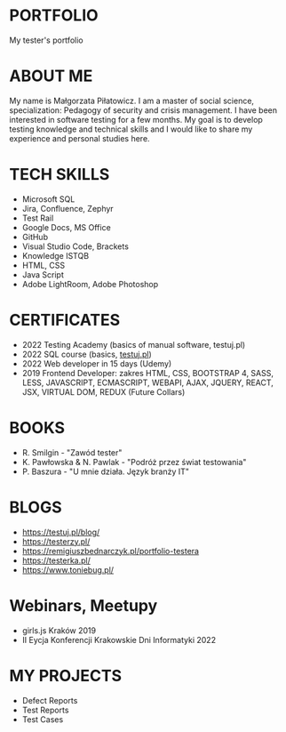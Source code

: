 # PORTFOLIO
My tester's portfolio
# ABOUT ME
My name is Małgorzata Piłatowicz. I am a master of social science, specialization: Pedagogy of security and crisis management. 
I have been interested in software testing for a few months. My goal is to develop testing knowledge and technical skills and I would like to share my experience and personal studies here.
# TECH SKILLS
* Microsoft SQL
* Jira, Confluence, Zephyr
* Test Rail
* Google Docs, MS Office
* GitHub
* Visual Studio Code, Brackets
* Knowledge ISTQB
* HTML, CSS
* Java Script
* Adobe LightRoom, Adobe Photoshop
# CERTIFICATES
* 2022 Testing Academy (basics of manual software, testuj.pl)
* 2022 SQL course (basics, [testuj.pl](https://www.testowo.pl/))
* 2022 Web developer in 15 days (Udemy)
* 2019 Frontend Developer: zakres HTML, CSS, BOOTSTRAP 4, SASS, LESS, JAVASCRIPT,  ECMASCRIPT, WEBAPI, AJAX, JQUERY, REACT, JSX, VIRTUAL DOM, REDUX (Future Collars)
# BOOKS 
* R. Smilgin - "Zawód tester"
* K. Pawłowska & N. Pawlak - "Podróż przez świat testowania"
* P. Baszura - "U mnie działa. Język branży IT"
# BLOGS
* https://testuj.pl/blog/
* https://testerzy.pl/
* https://remigiuszbednarczyk.pl/portfolio-testera
* https://testerka.pl/
* https://www.toniebug.pl/
# Webinars, Meetupy
* girls.js Kraków 2019
* II Eycja Konferencji Krakowskie Dni Informatyki 2022
# MY PROJECTS
* Defect Reports
* Test Reports
* Test Cases

